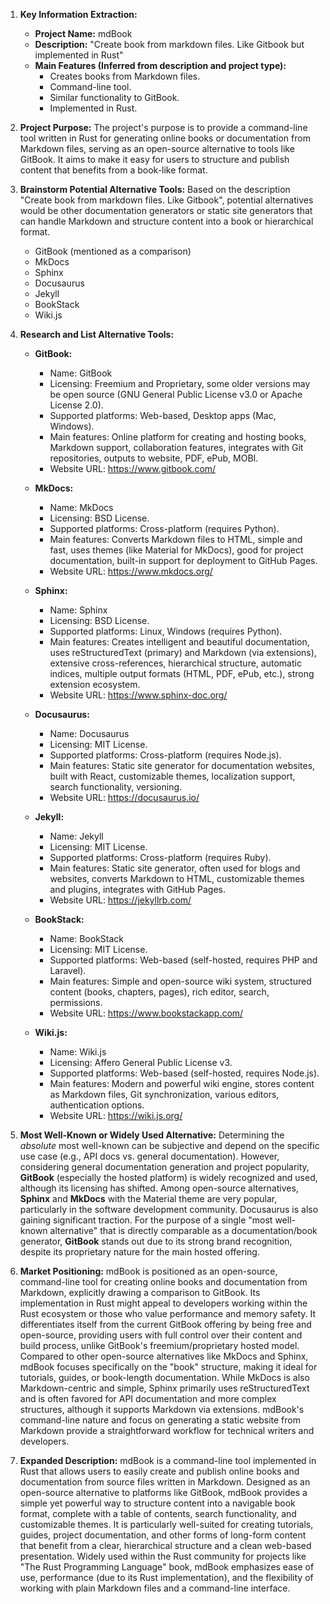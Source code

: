 1.  **Key Information Extraction:**
    *   **Project Name:** mdBook
    *   **Description:** "Create book from markdown files. Like Gitbook but implemented in Rust"
    *   **Main Features (Inferred from description and project type):**
        *   Creates books from Markdown files.
        *   Command-line tool.
        *   Similar functionality to GitBook.
        *   Implemented in Rust.

2.  **Project Purpose:**
    The project's purpose is to provide a command-line tool written in Rust for generating online books or documentation from Markdown files, serving as an open-source alternative to tools like GitBook. It aims to make it easy for users to structure and publish content that benefits from a book-like format.

3.  **Brainstorm Potential Alternative Tools:**
    Based on the description "Create book from markdown files. Like Gitbook", potential alternatives would be other documentation generators or static site generators that can handle Markdown and structure content into a book or hierarchical format.
    *   GitBook (mentioned as a comparison)
    *   MkDocs
    *   Sphinx
    *   Docusaurus
    *   Jekyll
    *   BookStack
    *   Wiki.js

4.  **Research and List Alternative Tools:**

    *   **GitBook:**
        *   Name: GitBook
        *   Licensing: Freemium and Proprietary, some older versions may be open source (GNU General Public License v3.0 or Apache License 2.0).
        *   Supported platforms: Web-based, Desktop apps (Mac, Windows).
        *   Main features: Online platform for creating and hosting books, Markdown support, collaboration features, integrates with Git repositories, outputs to website, PDF, ePub, MOBI.
        *   Website URL: https://www.gitbook.com/

    *   **MkDocs:**
        *   Name: MkDocs
        *   Licensing: BSD License.
        *   Supported platforms: Cross-platform (requires Python).
        *   Main features: Converts Markdown files to HTML, simple and fast, uses themes (like Material for MkDocs), good for project documentation, built-in support for deployment to GitHub Pages.
        *   Website URL: https://www.mkdocs.org/

    *   **Sphinx:**
        *   Name: Sphinx
        *   Licensing: BSD License.
        *   Supported platforms: Linux, Windows (requires Python).
        *   Main features: Creates intelligent and beautiful documentation, uses reStructuredText (primary) and Markdown (via extensions), extensive cross-references, hierarchical structure, automatic indices, multiple output formats (HTML, PDF, ePub, etc.), strong extension ecosystem.
        *   Website URL: https://www.sphinx-doc.org/

    *   **Docusaurus:**
        *   Name: Docusaurus
        *   Licensing: MIT License.
        *   Supported platforms: Cross-platform (requires Node.js).
        *   Main features: Static site generator for documentation websites, built with React, customizable themes, localization support, search functionality, versioning.
        *   Website URL: https://docusaurus.io/

    *   **Jekyll:**
        *   Name: Jekyll
        *   Licensing: MIT License.
        *   Supported platforms: Cross-platform (requires Ruby).
        *   Main features: Static site generator, often used for blogs and websites, converts Markdown to HTML, customizable themes and plugins, integrates with GitHub Pages.
        *   Website URL: https://jekyllrb.com/

    *   **BookStack:**
        *   Name: BookStack
        *   Licensing: MIT License.
        *   Supported platforms: Web-based (self-hosted, requires PHP and Laravel).
        *   Main features: Simple and open-source wiki system, structured content (books, chapters, pages), rich editor, search, permissions.
        *   Website URL: https://www.bookstackapp.com/

    *   **Wiki.js:**
        *   Name: Wiki.js
        *   Licensing: Affero General Public License v3.
        *   Supported platforms: Web-based (self-hosted, requires Node.js).
        *   Main features: Modern and powerful wiki engine, stores content as Markdown files, Git synchronization, various editors, authentication options.
        *   Website URL: https://wiki.js.org/

5.  **Most Well-Known or Widely Used Alternative:**
    Determining the *absolute* most well-known can be subjective and depend on the specific use case (e.g., API docs vs. general documentation). However, considering general documentation generation and project popularity, **GitBook** (especially the hosted platform) is widely recognized and used, although its licensing has shifted. Among open-source alternatives, **Sphinx** and **MkDocs** with the Material theme are very popular, particularly in the software development community. Docusaurus is also gaining significant traction. For the purpose of a single "most well-known alternative" that is directly comparable as a documentation/book generator, **GitBook** stands out due to its strong brand recognition, despite its proprietary nature for the main hosted offering.

6.  **Market Positioning:**
    mdBook is positioned as an open-source, command-line tool for creating online books and documentation from Markdown, explicitly drawing a comparison to GitBook. Its implementation in Rust might appeal to developers working within the Rust ecosystem or those who value performance and memory safety. It differentiates itself from the current GitBook offering by being free and open-source, providing users with full control over their content and build process, unlike GitBook's freemium/proprietary hosted model. Compared to other open-source alternatives like MkDocs and Sphinx, mdBook focuses specifically on the "book" structure, making it ideal for tutorials, guides, or book-length documentation. While MkDocs is also Markdown-centric and simple, Sphinx primarily uses reStructuredText and is often favored for API documentation and more complex structures, although it supports Markdown via extensions. mdBook's command-line nature and focus on generating a static website from Markdown provide a straightforward workflow for technical writers and developers.

7.  **Expanded Description:**
    mdBook is a command-line tool implemented in Rust that allows users to easily create and publish online books and documentation from source files written in Markdown. Designed as an open-source alternative to platforms like GitBook, mdBook provides a simple yet powerful way to structure content into a navigable book format, complete with a table of contents, search functionality, and customizable themes. It is particularly well-suited for creating tutorials, guides, project documentation, and other forms of long-form content that benefit from a clear, hierarchical structure and a clean web-based presentation. Widely used within the Rust community for projects like "The Rust Programming Language" book, mdBook emphasizes ease of use, performance (due to its Rust implementation), and the flexibility of working with plain Markdown files and a command-line interface.